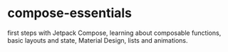 # compose-essentials
first steps with Jetpack Compose, learning about composable functions, basic layouts and state, Material Design, lists and animations.
